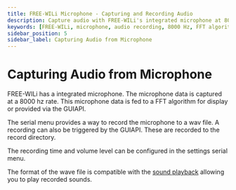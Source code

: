 ```yaml
---
title: FREE-WILi Microphone - Capturing and Recording Audio
description: Capture audio with FREE-WILi's integrated microphone at 8000 Hz. Record to WAV files via serial menu or GUIAPI. Configure recording time and volume.
keywords: [FREE-WILi, microphone, audio recording, 8000 Hz, FFT algorithm, GUI API, WAV file, audio capture, recording settings]
sidebar_position: 5
sidebar_label: Capturing Audio from Microphone
---
```


# Capturing Audio from Microphone

FREE-WILi has a integrated microphone. The microphone data is captured at a 8000 hz rate. This microphone data is fed to a FFT algorithm for display or provided via the GUIAPI.

The serial menu provides a way to record the microphone to a wav file. A recording can also be triggered by the GUIAPI. These are recorded to the record directory.

The recording time and volume level can be configured in the settings serial menu.

The format of the wave file is compatible with the [sound playback](/gui-screen-buttons-and-lights/making-sounds/) allowing you to play recorded sounds.